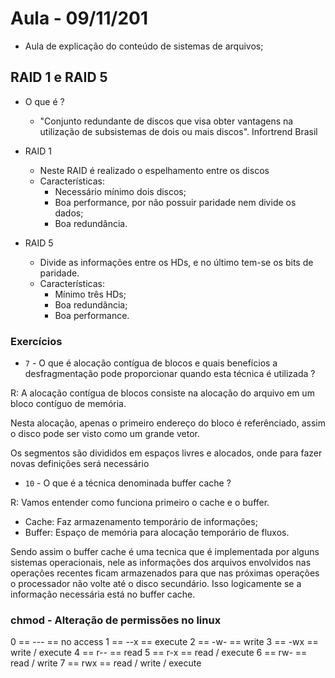 # Aula - 09/11/201

* Aula de explicação do conteúdo de sistemas de arquivos;

## RAID 1 e RAID 5

* O que é ?
    * "Conjunto redundante de discos que visa obter vantagens na utilização de subsistemas de dois ou mais discos". Infortrend Brasil

* RAID 1
    * Neste RAID é realizado o espelhamento entre os discos
    * Características:
        * Necessário mínimo dois discos;
        * Boa performance, por não possuir paridade nem divide os dados;
        * Boa redundância.
* RAID 5
    * Divide as informações entre os HDs, e no último tem-se os bits de paridade.
    * Características:
        * Mínimo três HDs;
        * Boa redundância;
        * Boa performance.

### Exercícios

* <code>7</code> - O que é alocação contígua de blocos e quais benefícios a desfragmentação pode proporcionar quando esta técnica é utilizada ? 

R: A alocação contígua de blocos consiste na alocação do arquivo em um bloco contíguo de memória.

Nesta alocação, apenas o primeiro endereço do bloco é referênciado, assim o disco pode ser visto como um grande vetor.

Os segmentos são divididos em espaços livres e alocados, onde para fazer novas definições será necessário 

* <code>10</code> - O que é a técnica denominada buffer cache ?

R: Vamos entender como funciona primeiro o cache e o buffer.

- Cache: Faz armazenamento temporário de informações;
- Buffer: Espaço de memória para alocação temporário de fluxos.

Sendo assim o buffer cache é uma tecnica que é implementada por alguns sistemas operacionais, nele as informações dos arquivos envolvidos nas operações recentes ficam armazenados para que nas próximas operações o processador não volte até o disco secundário. Isso logicamente se a informação necessária está no buffer cache.

### chmod - Alteração de permissões no linux

0 == --- == no access
1 == --x == execute
2 == -w- == write
3 == -wx == write / execute
4 == r-- == read
5 == r-x == read / execute
6 == rw- == read / write
7 == rwx == read / write / execute